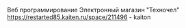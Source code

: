 Веб программирование
Электронный магазин "Техночел"
https://restarted85.kaiten.ru/space/211496 - kaiton
